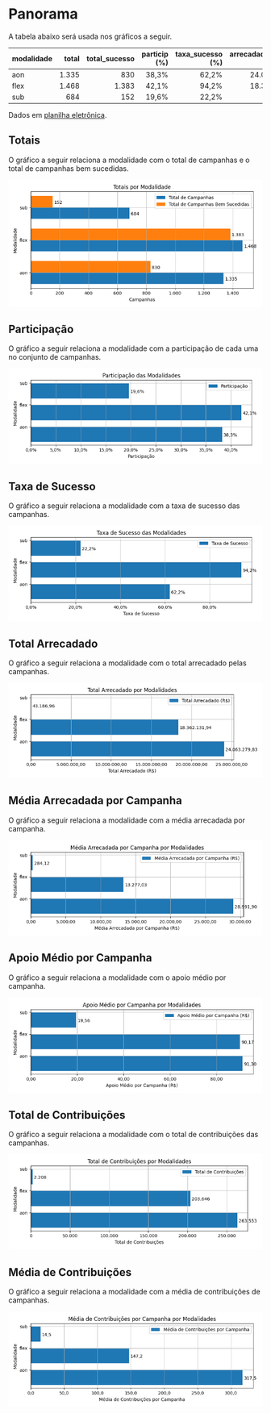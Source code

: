 # Panorama

A tabela abaixo será usada nos gráficos a seguir.

| modalidade   |   total |   total_sucesso |   particip (%) |   taxa_sucesso (%) |   arrecadado_sucesso (R$) |   media_sucesso (R$) |   std_sucesso (R$) |   min_sucesso (R$) |   max_sucesso (R$) |   apoio_medio (R$) |   contribuicoes |   media_contribuicoes |
|:-------------|--------:|----------------:|---------------:|-------------------:|--------------------------:|---------------------:|-------------------:|-------------------:|-------------------:|-------------------:|----------------:|----------------------:|
| aon          |   1.335 |             830 |          38,3% |              62,2% |             24.063.279,83 |            28.991,90 |          44.961,94 |              41,82 |         679.297,66 |              91,30 |         263.553 |                 317,5 |
| flex         |   1.468 |           1.383 |          42,1% |              94,2% |             18.362.131,94 |            13.277,03 |          33.934,83 |              10,77 |         708.972,78 |              90,17 |         203.646 |                 147,2 |
| sub          |     684 |             152 |          19,6% |              22,2% |                 43.186,96 |               284,12 |             650,58 |               1,09 |           5.087,08 |              19,56 |           2.208 |                  14,5 |

Dados em [planilha eletrônica](./dados/panorama.xlsx).


## Totais

O gráfico a seguir relaciona a modalidade com o total de campanhas e o total de campanhas bem sucedidas.

![Totais por Modalidade](./img/panorama-totais.png)


## Participação

O gráfico a seguir relaciona a modalidade com a participação de cada uma no conjunto de campanhas.

![Participação das Modalidades](./img/panorama-participacao.png)


## Taxa de Sucesso

O gráfico a seguir relaciona a modalidade com a taxa de sucesso das campanhas.

![Taxa de Sucesso das Modalidades](./img/panorama-taxa-sucesso.png)


## Total Arrecadado

O gráfico a seguir relaciona a modalidade com o total arrecadado pelas campanhas.

![Total Arrecadado por Modalidades](./img/panorama-total-arrecadado.png)


## Média Arrecadada por Campanha

O gráfico a seguir relaciona a modalidade com a média arrecadada por campanha.

![Média Arrecadada por Campanha por Modalidades](./img/panorama-media-arrecadada.png)


## Apoio Médio por Campanha

O gráfico a seguir relaciona a modalidade com o apoio médio por campanha.

![Apoio Médio por Campanha por Modalidades](./img/panorama-apoio-medio.png)


## Total de Contribuições

O gráfico a seguir relaciona a modalidade com o total de contribuições das campanhas.

![Total de Contribuições por Modalidades](./img/panorama-total-contribuicoes.png)


## Média de Contribuições

O gráfico a seguir relaciona a modalidade com a média de contribuições de campanhas.

![Média de Contribuições por Campanha por Modalidades](./img/panorama-media-contribuicoes.png)



